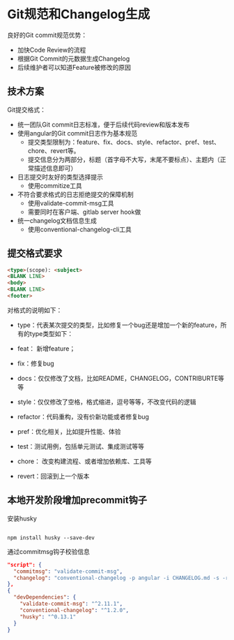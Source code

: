 # Git规范和Changelog生成

良好的Git commit规范优势：

- 加快Code Review的流程
- 根据Git Commit的元数据生成Changelog
- 后续维护者可以知道Feature被修改的原因

## 技术方案

Git提交格式：

- 统一团队Git commit日志标准，便于后续代码review和版本发布
- 使用angular的Git commit日志作为基本规范
  - 提交类型限制为：feature、fix、docs、style、refactor、pref、test、chore、revert等。
  - 提交信息分为两部分，标题（首字母不大写，末尾不要标点）、主题内（正常描述信息即可）
- 日志提交时友好的类型选择提示
  - 使用commitize工具
- 不符合要求格式的日志拒绝提交的保障机制
  - 使用validate-commit-msg工具
  - 需要同时在客户端、gitlab server hook做
- 统一changelog文档信息生成
  - 使用conventional-changelog-cli工具

## 提交格式要求

```html
<type>(scope): <subject>
<BLANK LINE>
<body>
<BLANK LINE>
<footer>
```

对格式的说明如下：

- type：代表某次提交的类型，比如修复一个bug还是增加一个新的feature，所有的type类型如下：

- feat： 新增feature；

- fix：修复bug

- docs：仅仅修改了文档，比如README，CHANGELOG，CONTRIBURTE等等

- style：仅仅修改了空格，格式缩进，逗号等等，不改变代码的逻辑

- refactor：代码重构，没有价新功能或者修复bug

- pref：优化相关，比如提升性能、体验

- test：测试用例，包括单元测试、集成测试等等

- chore： 改变构建流程、或者增加依赖库、工具等

- revert：回滚到上一个版本

## 本地开发阶段增加precommit钩子

安装husky

```shell

npm install husky --save-dev

```

通过commitmsg钩子校验信息

```json
"script": {
  "commitmsg": "validate-commit-msg",
  "changelog": "conventional-changelog -p angular -i CHANGELOG.md -s -r 0"
},
{
  "devDependencies": {
    "validate-commit-msg": "^2.11.1",
    "conventional-changelog": "^1.2.0",
    "husky": "^0.13.1"
  }
}
```


